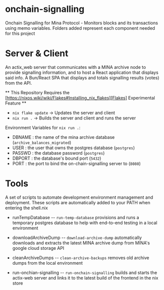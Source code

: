 # onchain-signalling
Onchain Signalling for Mina Protocol - Monitors blocks and its transactions using memo variables.
Folders added represent each component needed for this project 

# Server & Client
An actix_web server that communicates with a MINA archive node to provide signalling information, and to host a React application that displays said info.
A Bun/React SPA that displays and totals signalling results (votes) from the API.

** This Repository Requires the [https://nixos.wiki/wiki/Flakes#Installing_nix_flakes][Flakes] Experimental Feature **


* `nix flake update` -> Updates the server and client
* `nix run .` -> Builds the server and client and runs the server

Environment Variables for `nix run .`:
* DBNAME : the name of the mina archive database (`archive_balances_migrated`)
* USER : the user that owns the postgres database (`postgres`)
* PASSWD : the database password (`postgres`)
* DBPORT : the database's bound port (`5432`)
* PORT : the port to bind the on-chain-signalling server to (`8080`)


# Tools
A set of scripts to automate development environment management and deployment. These scripts are automatically added to your PATH when entering the shell.nix

* runTempDatabase -- `run-temp-database`
provisions and runs a temporary postgres database to help with end-to-end testing in a local environment

* downloadArchiveDump -- `download-archive-dump`
automatically downloads and extracts the latest MINA archive dump from MINA's google cloud storage API

* cleanArchiveDumps -- `clean-archive-backups`
removes old archive dumps from the local environment

* run-onchian-signalling -- `run-onchain-signalling`
builds and starts the actix-web server and links it to the latest build of the frontend in the nix store